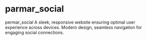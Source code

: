 # parmar_social
permar_social A sleek, responsive website ensuring optimal user experience across devices. Modern design, seamless navigation for engaging social connections.
